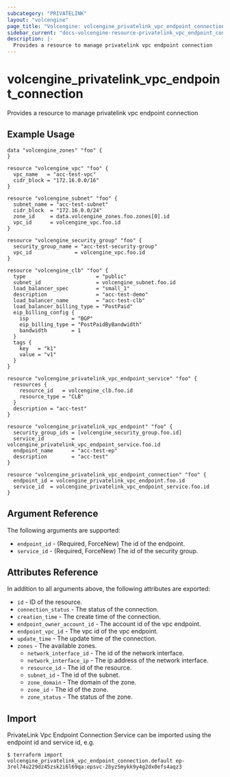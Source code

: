 ```yaml
---
subcategory: "PRIVATELINK"
layout: "volcengine"
page_title: "Volcengine: volcengine_privatelink_vpc_endpoint_connection"
sidebar_current: "docs-volcengine-resource-privatelink_vpc_endpoint_connection"
description: |-
  Provides a resource to manage privatelink vpc endpoint connection
---
```

# volcengine_privatelink_vpc_endpoint_connection
Provides a resource to manage privatelink vpc endpoint connection
## Example Usage
```hcl
data "volcengine_zones" "foo" {
}

resource "volcengine_vpc" "foo" {
  vpc_name   = "acc-test-vpc"
  cidr_block = "172.16.0.0/16"
}

resource "volcengine_subnet" "foo" {
  subnet_name = "acc-test-subnet"
  cidr_block  = "172.16.0.0/24"
  zone_id     = data.volcengine_zones.foo.zones[0].id
  vpc_id      = volcengine_vpc.foo.id
}

resource "volcengine_security_group" "foo" {
  security_group_name = "acc-test-security-group"
  vpc_id              = volcengine_vpc.foo.id
}

resource "volcengine_clb" "foo" {
  type                       = "public"
  subnet_id                  = volcengine_subnet.foo.id
  load_balancer_spec         = "small_1"
  description                = "acc-test-demo"
  load_balancer_name         = "acc-test-clb"
  load_balancer_billing_type = "PostPaid"
  eip_billing_config {
    isp              = "BGP"
    eip_billing_type = "PostPaidByBandwidth"
    bandwidth        = 1
  }
  tags {
    key   = "k1"
    value = "v1"
  }
}

resource "volcengine_privatelink_vpc_endpoint_service" "foo" {
  resources {
    resource_id   = volcengine_clb.foo.id
    resource_type = "CLB"
  }
  description = "acc-test"
}

resource "volcengine_privatelink_vpc_endpoint" "foo" {
  security_group_ids = [volcengine_security_group.foo.id]
  service_id         = volcengine_privatelink_vpc_endpoint_service.foo.id
  endpoint_name      = "acc-test-ep"
  description        = "acc-test"
}

resource "volcengine_privatelink_vpc_endpoint_connection" "foo" {
  endpoint_id = volcengine_privatelink_vpc_endpoint.foo.id
  service_id  = volcengine_privatelink_vpc_endpoint_service.foo.id
}
```
## Argument Reference
The following arguments are supported:
* `endpoint_id` - (Required, ForceNew) The id of the endpoint.
* `service_id` - (Required, ForceNew) The id of the security group.

## Attributes Reference
In addition to all arguments above, the following attributes are exported:
* `id` - ID of the resource.
* `connection_status` - The status of the connection.
* `creation_time` - The create time of the connection.
* `endpoint_owner_account_id` - The account id of the vpc endpoint.
* `endpoint_vpc_id` - The vpc id of the vpc endpoint.
* `update_time` - The update time of the connection.
* `zones` - The available zones.
    * `network_interface_id` - The id of the network interface.
    * `network_interface_ip` - The ip address of the network interface.
    * `resource_id` - The id of the resource.
    * `subnet_id` - The id of the subnet.
    * `zone_domain` - The domain of the zone.
    * `zone_id` - The id of the zone.
    * `zone_status` - The status of the zone.


## Import
PrivateLink Vpc Endpoint Connection Service can be imported using the endpoint id and service id, e.g.
```
$ terraform import volcengine_privatelink_vpc_endpoint_connection.default ep-3rel74u229dz45zsk2i6l69qa:epsvc-2byz5mykk9y4g2dx0efs4aqz3
```

